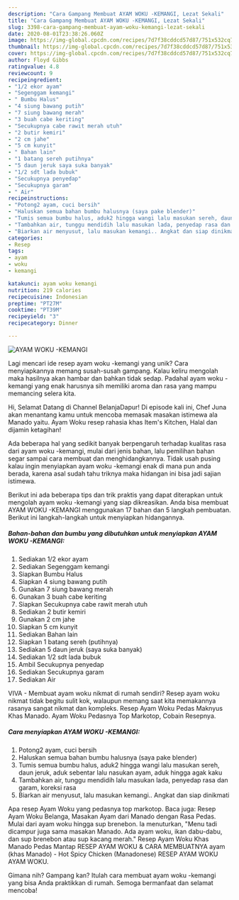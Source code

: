 ```yaml
---
description: "Cara Gampang Membuat AYAM WOKU -KEMANGI, Lezat Sekali"
title: "Cara Gampang Membuat AYAM WOKU -KEMANGI, Lezat Sekali"
slug: 3398-cara-gampang-membuat-ayam-woku-kemangi-lezat-sekali
date: 2020-08-01T23:38:26.060Z
image: https://img-global.cpcdn.com/recipes/7d7f38cddcd57d87/751x532cq70/ayam-woku-kemangi-foto-resep-utama.jpg
thumbnail: https://img-global.cpcdn.com/recipes/7d7f38cddcd57d87/751x532cq70/ayam-woku-kemangi-foto-resep-utama.jpg
cover: https://img-global.cpcdn.com/recipes/7d7f38cddcd57d87/751x532cq70/ayam-woku-kemangi-foto-resep-utama.jpg
author: Floyd Gibbs
ratingvalue: 4.8
reviewcount: 9
recipeingredient:
- "1/2 ekor ayam"
- "Segenggam kemangi"
- " Bumbu Halus"
- "4 siung bawang putih"
- "7 siung bawang merah"
- "3 buah cabe keriting"
- "Secukupnya cabe rawit merah utuh"
- "2 butir kemiri"
- "2 cm jahe"
- "5 cm kunyit"
- " Bahan lain"
- "1 batang sereh putihnya"
- "5 daun jeruk saya suka banyak"
- "1/2 sdt lada bubuk"
- "Secukupnya penyedap"
- "Secukupnya garam"
- " Air"
recipeinstructions:
- "Potong2 ayam, cuci bersih"
- "Haluskan semua bahan bumbu halusnya (saya pake blender)"
- "Tumis semua bumbu halus, aduk2 hingga wangi lalu masukan sereh, daun jeruk, aduk sebentar lalu nasukan ayam, aduk hingga agak kaku"
- "Tambahkan air, tunggu mendidih lalu masukan lada, penyedap rasa dan garam, koreksi rasa"
- "Biarkan air menyusut, lalu masukan kemangi.. Angkat dan siap dinikmati"
categories:
- Resep
tags:
- ayam
- woku
- kemangi

katakunci: ayam woku kemangi 
nutrition: 219 calories
recipecuisine: Indonesian
preptime: "PT27M"
cooktime: "PT39M"
recipeyield: "3"
recipecategory: Dinner

---
```



![AYAM WOKU -KEMANGI](https://img-global.cpcdn.com/recipes/7d7f38cddcd57d87/751x532cq70/ayam-woku-kemangi-foto-resep-utama.jpg)

Lagi mencari ide resep ayam woku -kemangi yang unik? Cara menyiapkannya memang susah-susah gampang. Kalau keliru mengolah maka hasilnya akan hambar dan bahkan tidak sedap. Padahal ayam woku -kemangi yang enak harusnya sih memiliki aroma dan rasa yang mampu memancing selera kita.

Hi, Selamat Datang di Channel BelanjaDapur! Di episode kali ini, Chef Juna akan menantang kamu untuk mencoba memasak masakan istimewa ala Manado yaitu. Ayam Woku resep rahasia khas Item&#39;s Kitchen, Halal dan dijamin ketagihan!

Ada beberapa hal yang sedikit banyak berpengaruh terhadap kualitas rasa dari ayam woku -kemangi, mulai dari jenis bahan, lalu pemilihan bahan segar sampai cara membuat dan menghidangkannya. Tidak usah pusing kalau ingin menyiapkan ayam woku -kemangi enak di mana pun anda berada, karena asal sudah tahu triknya maka hidangan ini bisa jadi sajian istimewa.


Berikut ini ada beberapa tips dan trik praktis yang dapat diterapkan untuk mengolah ayam woku -kemangi yang siap dikreasikan. Anda bisa membuat AYAM WOKU -KEMANGI menggunakan 17 bahan dan 5 langkah pembuatan. Berikut ini langkah-langkah untuk menyiapkan hidangannya.

<!--inarticleads1-->

##### Bahan-bahan dan bumbu yang dibutuhkan untuk menyiapkan AYAM WOKU -KEMANGI:

1. Sediakan 1/2 ekor ayam
1. Sediakan Segenggam kemangi
1. Siapkan  Bumbu Halus
1. Siapkan 4 siung bawang putih
1. Gunakan 7 siung bawang merah
1. Gunakan 3 buah cabe keriting
1. Siapkan Secukupnya cabe rawit merah utuh
1. Sediakan 2 butir kemiri
1. Gunakan 2 cm jahe
1. Siapkan 5 cm kunyit
1. Sediakan  Bahan lain
1. Siapkan 1 batang sereh (putihnya)
1. Sediakan 5 daun jeruk (saya suka banyak)
1. Sediakan 1/2 sdt lada bubuk
1. Ambil Secukupnya penyedap
1. Sediakan Secukupnya garam
1. Sediakan  Air


VIVA - Membuat ayam woku nikmat di rumah sendiri? Resep ayam woku nikmat tidak begitu sulit kok, walaupun memang saat kita memakannya rasanya sangat nikmat dan kompleks. Resep Ayam Woku Pedas Maknyus Khas Manado. Ayam Woku Pedasnya Top Markotop, Cobain Resepnya. 

<!--inarticleads2-->

##### Cara menyiapkan AYAM WOKU -KEMANGI:

1. Potong2 ayam, cuci bersih
1. Haluskan semua bahan bumbu halusnya (saya pake blender)
1. Tumis semua bumbu halus, aduk2 hingga wangi lalu masukan sereh, daun jeruk, aduk sebentar lalu nasukan ayam, aduk hingga agak kaku
1. Tambahkan air, tunggu mendidih lalu masukan lada, penyedap rasa dan garam, koreksi rasa
1. Biarkan air menyusut, lalu masukan kemangi.. Angkat dan siap dinikmati


Apa resep Ayam Woku yang pedasnya top markotop. Baca juga: Resep Ayam Woku Belanga, Masakan Ayam dari Manado dengan Rasa Pedas. Mulai dari ayam woku hingga sup brenebon. Ia menuturkan, &#34;Menu tadi dicampur juga sama masakan Manado. Ada ayam woku, ikan dabu-dabu, dan sup brenebon atau sup kacang merah.&#34; Resep Ayam Woku Khas Manado Pedas Mantap RESEP AYAM WOKU &amp; CARA MEMBUATNYA ayam (khas Manado) - Hot Spicy Chicken (Manadonese) RESEP AYAM WOKU AYAM WOKU. 

Gimana nih? Gampang kan? Itulah cara membuat ayam woku -kemangi yang bisa Anda praktikkan di rumah. Semoga bermanfaat dan selamat mencoba!

